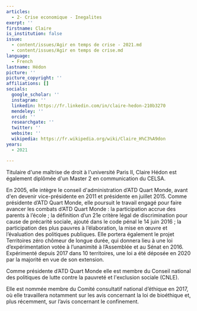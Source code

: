 ```yaml
---
articles:
  - 2- Crise economique - Inegalites
exerpt: ''
firstname: Claire
is_institution: false
issue:
  - content/issues/Agir en temps de crise - 2021.md
  - content/issues/Agir en temps de crise.md
language:
  - French
lastname: Hédon
picture: ''
picture_copyright: ''
affiliations: []
socials:
  google_scholar: ''
  instagram: ''
  linkedin: https://fr.linkedin.com/in/claire-hedon-210b3270
  mendeley: ''
  orcid: ''
  researchgate: ''
  twitter: ''
  website: ''
  wikipedia: https://fr.wikipedia.org/wiki/Claire_H%C3%A9don
years:
  - 2021

---
```

Titulaire d'une maîtrise de droit à l'université Paris II, Claire Hédon est également diplômée d'un Master 2 en communication du CELSA.

En 2005, elle intègre le conseil d'administration d’ATD Quart Monde, avant d'en devenir vice-présidente en 2011 et présidente en juillet 2015. Comme présidente d’ATD Quart Monde, elle poursuit le travail engagé pour faire avancer les combats d’ATD Quart Monde : la participation accrue des parents à l’école ; la définition d’un 21e critère légal de discrimination pour cause de précarité sociale, ajouté dans le code pénal le 14 juin 2016 ; la participation des plus pauvres à l’élaboration, la mise en œuvre et l’évaluation des politiques publiques. Elle portera également le projet Territoires zéro chômeur de longue durée, qui donnera lieu à une loi d’expérimentation votée à l’unanimité à l’Assemblée et au Sénat en 2016. Expérimenté depuis 2017 dans 10 territoires, une loi a été déposée en 2020 par la majorité en vue de son extension.

Comme présidente d’ATD Quart Monde elle est membre du Conseil national des politiques de lutte contre la pauvreté et l'exclusion sociale (CNLE).

Elle est nommée membre du Comité consultatif national d’éthique en 2017, où elle travaillera notamment sur les avis concernant la loi de bioéthique et, plus récemment, sur l’avis concernant le confinement.